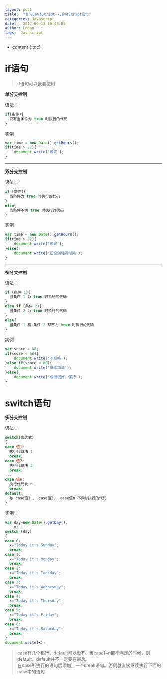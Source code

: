 ```yaml
---
layout: post
title:  "复习JavaScript--JavaScript语句"
categories: Javascript
date:   2017-09-13 16:48:05
author: Logan
tags:  Javascript
---
```


* content
{:toc}

# if语句

> if语句可以嵌套使用

**单分支控制**

语法：

```js
if(条件){
  只有当条件为 true 时执行的代码
}
```

实例

```js
var time = new Date().getHours();
if(time > 22){
	document.write('晚安');
}
```

***

**双分支控制**

语法：

```js
if (条件){
  当条件为 true 时执行的代码
}
else{
  当条件不为 true 时执行的代码
}
```

实例

```js
var time = new Date().getHours();
if(time > 22){
	document.write('晚安');
}else{
	document.write('还没到睡觉时间');
}
```

***

**多分支控制**

语法：

```js
if (条件 1){
  当条件 1 为 true 时执行的代码
}
else if (条件 2){
  当条件 2 为 true 时执行的代码
}
else{
  当条件 1 和 条件 2 都不为 true 时执行的代码
}
```

实例

```js
var score = 88;
if(score < 60){
	document.write('不及格');
}else if(score < 80){
	document.write('继续加油');
}else{
	document.write('成绩很好，保持');
}
```

# switch语句

**多分支控制**

语法：

```js
switch(表达式)
{
case 值1:
  执行代码块 1
  break;
case 值2:
  执行代码块 2
  break;
...
case 值n:
  执行代码块 n
  break;
default:
  与 case值1 、 case值2...case值n 不同时执行的代码
}
```

实例：

```js
var day=new Date().getDay(),
    x;
switch (day)
{
case 0:
  x="Today it's Sunday";
  break;
case 1:
  x="Today it's Monday";
  break;
case 2:
  x="Today it's Tuesday";
  break;
case 3:
  x="Today it's Wednesday";
  break;
case 4:
  x="Today it's Thursday";
  break;
case 5:
  x="Today it's Friday";
  break;
case 6:
  x="Today it's Saturday";
  break;
}
document.write(x);
```

> case有几个都行，default可以没有。当case1~n都不满足的时候，则default。default并不一定要在最后。<br>在case所执行的语句后添加上一个break语句。否则就直接继续执行下面的case中的语句